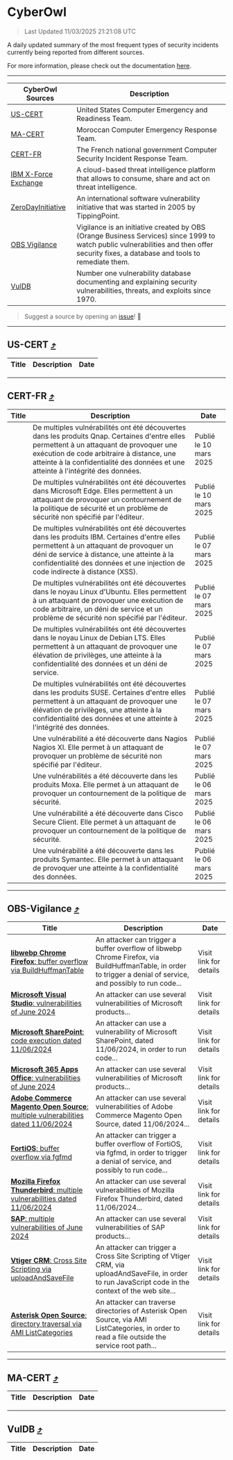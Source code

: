
 <div id='top'></div>

# CyberOwl

 > Last Updated 11/03/2025 21:21:08 UTC
 
 A daily updated summary of the most frequent types of security incidents currently being reported from different sources.
 
 For more information, please check out the documentation [here](./docs/README.md).
 
 ---
 |CyberOwl Sources|Description|
 |---|---|
 |[US-CERT](#us-cert-arrow_heading_up)|United States Computer Emergency and Readiness Team.|
 |[MA-CERT](#ma-cert-arrow_heading_up)|Moroccan Computer Emergency Response Team.|
 |[CERT-FR](#cert-fr-arrow_heading_up)|The French national government Computer Security Incident Response Team.|
 |[IBM X-Force Exchange](#ibmcloud-arrow_heading_up)|A cloud-based threat intelligence platform that allows to consume, share and act on threat intelligence.|
 |[ZeroDayInitiative](#zerodayinitiative-arrow_heading_up)|An international software vulnerability initiative that was started in 2005 by TippingPoint.|
 |[OBS Vigilance](#obs-vigilance-arrow_heading_up)|Vigilance is an initiative created by OBS (Orange Business Services) since 1999 to watch public vulnerabilities and then offer security fixes, a database and tools to remediate them.|
 |[VulDB](#vuldb-arrow_heading_up)|Number one vulnerability database documenting and explaining security vulnerabilities, threats, and exploits since 1970.|
 
 > Suggest a source by opening an [issue](https://github.com/karimhabush/cyberowl/issues)! :raised_hands:
 ---

## US-CERT [:arrow_heading_up:](#cyberowl)

 |Title|Description|Date|
 |---|---|---|
 
 ---

## CERT-FR [:arrow_heading_up:](#cyberowl)

 |Title|Description|Date|
 |---|---|---|
 |[](https://www.cert.ssi.gouv.fr/avis/CERTFR-2025-AVI-0188/)|De multiples vulnérabilités ont été découvertes dans les produits Qnap. Certaines d'entre elles permettent à un attaquant de provoquer une exécution de code arbitraire à distance, une atteinte à la confidentialité des données et une atteinte à l'intégrité des données.|Publié le 10 mars 2025|
 |[](https://www.cert.ssi.gouv.fr/avis/CERTFR-2025-AVI-0187/)|De multiples vulnérabilités ont été découvertes dans Microsoft Edge. Elles permettent à un attaquant de provoquer un contournement de la politique de sécurité et un problème de sécurité non spécifié par l'éditeur.|Publié le 10 mars 2025|
 |[](https://www.cert.ssi.gouv.fr/avis/CERTFR-2025-AVI-0186/)|De multiples vulnérabilités ont été découvertes dans les produits IBM. Certaines d'entre elles permettent à un attaquant de provoquer un déni de service à distance, une atteinte à la confidentialité des données et une injection de code indirecte à distance (XSS).|Publié le 07 mars 2025|
 |[](https://www.cert.ssi.gouv.fr/avis/CERTFR-2025-AVI-0185/)|De multiples vulnérabilités ont été découvertes dans le noyau Linux d'Ubuntu. Elles permettent à un attaquant de provoquer une exécution de code arbitraire, un déni de service et un problème de sécurité non spécifié par l'éditeur.|Publié le 07 mars 2025|
 |[](https://www.cert.ssi.gouv.fr/avis/CERTFR-2025-AVI-0184/)|De multiples vulnérabilités ont été découvertes dans le noyau Linux de Debian LTS. Elles permettent à un attaquant de provoquer une élévation de privilèges, une atteinte à la confidentialité des données et un déni de service.|Publié le 07 mars 2025|
 |[](https://www.cert.ssi.gouv.fr/avis/CERTFR-2025-AVI-0183/)|De multiples vulnérabilités ont été découvertes dans les produits SUSE. Certaines d'entre elles permettent à un attaquant de provoquer une élévation de privilèges, une atteinte à la confidentialité des données et une atteinte à l'intégrité des données.|Publié le 07 mars 2025|
 |[](https://www.cert.ssi.gouv.fr/avis/CERTFR-2025-AVI-0182/)|Une vulnérabilité a été découverte dans Nagios Nagios XI. Elle permet à un attaquant de provoquer un problème de sécurité non spécifié par l'éditeur.|Publié le 07 mars 2025|
 |[](https://www.cert.ssi.gouv.fr/avis/CERTFR-2025-AVI-0181/)|Une vulnérabilités a été découverte dans les produits Moxa. Elle permet à un attaquant de provoquer un contournement de la politique de sécurité.|Publié le 06 mars 2025|
 |[](https://www.cert.ssi.gouv.fr/avis/CERTFR-2025-AVI-0180/)|Une vulnérabilité a été découverte dans Cisco Secure Client. Elle permet à un attaquant de provoquer un contournement de la politique de sécurité.|Publié le 06 mars 2025|
 |[](https://www.cert.ssi.gouv.fr/avis/CERTFR-2025-AVI-0179/)|Une vulnérabilité a été découverte dans les produits Symantec. Elle permet à un attaquant de provoquer une atteinte à la confidentialité des données.|Publié le 06 mars 2025|
 
 ---

## OBS-Vigilance [:arrow_heading_up:](#cyberowl)

 |Title|Description|Date|
 |---|---|---|
 |[<a href="https://vigilance.fr/vulnerability/libwebp-Chrome-Firefox-buffer-overflow-via-BuildHuffmanTable-42249" class="noirorange"><b>libwebp  Chrome  Firefox</b>: buffer overflow via BuildHuffmanTable</a>](https://vigilance.fr/vulnerability/libwebp-Chrome-Firefox-buffer-overflow-via-BuildHuffmanTable-42249)|An attacker can trigger a buffer overflow of libwebp  Chrome  Firefox, via BuildHuffmanTable, in order to trigger a denial of service, and possibly to run code...|Visit link for details|
 |[<a href="https://vigilance.fr/vulnerability/Microsoft-Visual-Studio-vulnerabilities-of-June-2024-44498" class="noirorange"><b>Microsoft Visual Studio</b>: vulnerabilities of June 2024</a>](https://vigilance.fr/vulnerability/Microsoft-Visual-Studio-vulnerabilities-of-June-2024-44498)|An attacker can use several vulnerabilities of Microsoft products...|Visit link for details|
 |[<a href="https://vigilance.fr/vulnerability/Microsoft-SharePoint-code-execution-dated-11-06-2024-44497" class="noirorange"><b>Microsoft SharePoint</b>: code execution dated 11/06/2024</a>](https://vigilance.fr/vulnerability/Microsoft-SharePoint-code-execution-dated-11-06-2024-44497)|An attacker can use a vulnerability of Microsoft SharePoint, dated 11/06/2024, in order to run code...|Visit link for details|
 |[<a href="https://vigilance.fr/vulnerability/Microsoft-365-Apps-Office-vulnerabilities-of-June-2024-44496" class="noirorange"><b>Microsoft 365 Apps  Office</b>: vulnerabilities of June 2024</a>](https://vigilance.fr/vulnerability/Microsoft-365-Apps-Office-vulnerabilities-of-June-2024-44496)|An attacker can use several vulnerabilities of Microsoft products...|Visit link for details|
 |[<a href="https://vigilance.fr/vulnerability/Adobe-Commerce-Magento-Open-Source-multiple-vulnerabilities-dated-11-06-2024-44493" class="noirorange"><b>Adobe Commerce  Magento Open Source</b>: multiple vulnerabilities dated 11/06/2024</a>](https://vigilance.fr/vulnerability/Adobe-Commerce-Magento-Open-Source-multiple-vulnerabilities-dated-11-06-2024-44493)|An attacker can use several vulnerabilities of Adobe Commerce  Magento Open Source, dated 11/06/2024...|Visit link for details|
 |[<a href="https://vigilance.fr/vulnerability/FortiOS-buffer-overflow-via-fgfmd-44485" class="noirorange"><b>FortiOS</b>: buffer overflow via fgfmd</a>](https://vigilance.fr/vulnerability/FortiOS-buffer-overflow-via-fgfmd-44485)|An attacker can trigger a buffer overflow of FortiOS, via fgfmd, in order to trigger a denial of service, and possibly to run code...|Visit link for details|
 |[<a href="https://vigilance.fr/vulnerability/Mozilla-Firefox-Thunderbird-multiple-vulnerabilities-dated-11-06-2024-44482" class="noirorange"><b>Mozilla Firefox  Thunderbird</b>: multiple vulnerabilities dated 11/06/2024</a>](https://vigilance.fr/vulnerability/Mozilla-Firefox-Thunderbird-multiple-vulnerabilities-dated-11-06-2024-44482)|An attacker can use several vulnerabilities of Mozilla Firefox  Thunderbird, dated 11/06/2024...|Visit link for details|
 |[<a href="https://vigilance.fr/vulnerability/SAP-multiple-vulnerabilities-of-June-2024-44470" class="noirorange"><b>SAP</b>: multiple vulnerabilities of June 2024</a>](https://vigilance.fr/vulnerability/SAP-multiple-vulnerabilities-of-June-2024-44470)|An attacker can use several vulnerabilities of SAP products...|Visit link for details|
 |[<a href="https://vigilance.fr/vulnerability/Vtiger-CRM-Cross-Site-Scripting-via-uploadAndSaveFile-46044" class="noirorange"><b>Vtiger CRM</b>: Cross Site Scripting via uploadAndSaveFile</a>](https://vigilance.fr/vulnerability/Vtiger-CRM-Cross-Site-Scripting-via-uploadAndSaveFile-46044)|An attacker can trigger a Cross Site Scripting of Vtiger CRM, via uploadAndSaveFile, in order to run JavaScript code in the context of the web site...|Visit link for details|
 |[<a href="https://vigilance.fr/vulnerability/Asterisk-Open-Source-directory-traversal-via-AMI-ListCategories-46040" class="noirorange"><b>Asterisk Open Source</b>: directory traversal via AMI ListCategories</a>](https://vigilance.fr/vulnerability/Asterisk-Open-Source-directory-traversal-via-AMI-ListCategories-46040)|An attacker can traverse directories of Asterisk Open Source, via AMI ListCategories, in order to read a file outside the service root path...|Visit link for details|
 
 ---

## MA-CERT [:arrow_heading_up:](#cyberowl)

 |Title|Description|Date|
 |---|---|---|
 
 ---

## VulDB [:arrow_heading_up:](#cyberowl)

 |Title|Description|Date|
 |---|---|---|
 